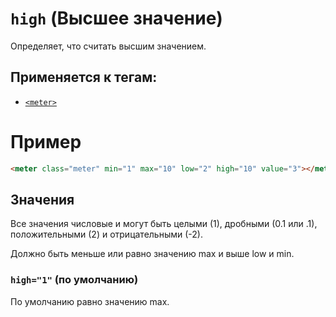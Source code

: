 # `high` (Высшее значение)

Определяет, что считать высшим значением.

## Применяется к тегам:

- [`<meter>`](<../TAGS UI/meter (СТАТИЧЕСКИЙ ПРОГРЕСС-БАР).md>)

# Пример

```html
<meter class="meter" min="1" max="10" low="2" high="10" value="3"></meter>
```

## Значения

Все значения числовые и могут быть целыми (1), дробными (0.1 или .1), положительными (2) и отрицательными (-2).

Должно быть меньше или равно значению max и выше low и min.

### `high="1"` (по умолчанию)

По умолчанию равно значению max.
